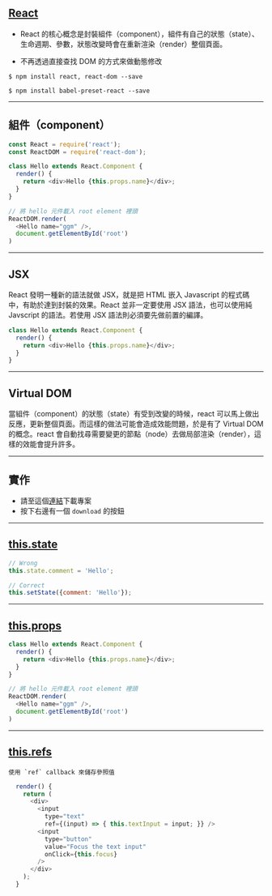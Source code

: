 ## [React](https://facebook.github.io/react/)

* React 的核心概念是封裝組件（component），組件有自己的狀態（state）、生命週期、參數，狀態改變時會在重新渲染（render）整個頁面。

* 不再透過直接查找 DOM 的方式來做動態修改

```
$ npm install react, react-dom --save
```
```
$ npm install babel-preset-react --save
```

---

## 組件（component）

```javascript
const React = require('react');
const ReactDOM = require('react-dom');

class Hello extends React.Component {
  render() {
    return <div>Hello {this.props.name}</div>;
  }
}

// 將 hello 元件載入 root element 裡頭
ReactDOM.render(
  <Hello name="ggm" />,
  document.getElementById('root')
)
```

---

## JSX
React 發明一種新的語法就做 JSX，就是把 HTML 嵌入 Javascript 的程式碼中，有助於達到封裝的效果。React 並非一定要使用 JSX 語法，也可以使用純 Javscript 的語法。若使用 JSX 語法則必須要先做前置的編譯。

```javascript
class Hello extends React.Component {
  render() {
    return <div>Hello {this.props.name}</div>;
  }
}
```

---

## Virtual DOM
當組件（component）的狀態（state）有受到改變的時候，react 可以馬上做出反應，更新整個頁面。而這樣的做法可能會造成效能問題，於是有了 Virtual DOM 的概念。react 會自動找尋需要變更的節點（node）去做局部渲染（render），這樣的效能會提升許多。

---

## 實作
 * 請至這個[連結](https://github.com/ntu-csie-train/place-spot/tree/starter)下載專案
 * 按下右邊有一個 `download` 的按鈕


---


## [this.state](https://facebook.github.io/react/docs/state-and-lifecycle.html)
```javascript
// Wrong
this.state.comment = 'Hello';
```

```javascript
// Correct
this.setState({comment: 'Hello'});
```

---

## [this.props](https://facebook.github.io/react/docs/typechecking-with-proptypes.html)

```javascript
class Hello extends React.Component {
  render() {
    return <div>Hello {this.props.name}</div>;
  }
}

// 將 hello 元件載入 root element 裡頭
ReactDOM.render(
  <Hello name="ggm" />,
  document.getElementById('root')
)
```

---

## [this.refs](https://facebook.github.io/react/docs/refs-and-the-dom.html)
```
使用 `ref` callback 來儲存參照值
```

```javascript
  render() {
    return (
      <div>
        <input
          type="text"
          ref={(input) => { this.textInput = input; }} />
        <input
          type="button"
          value="Focus the text input"
          onClick={this.focus}
        />
      </div>
    );
  }
```
